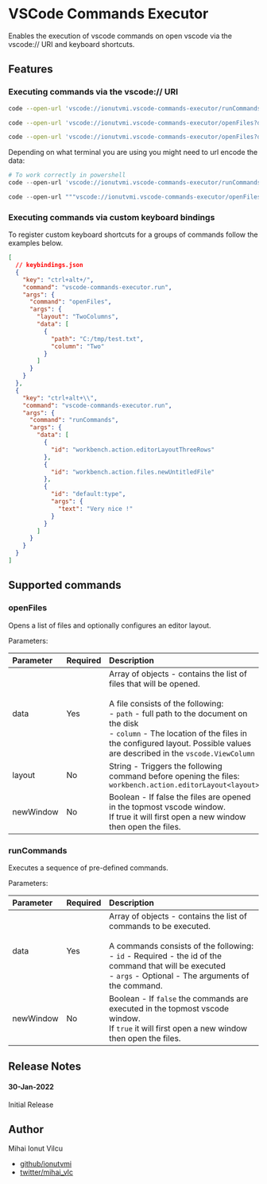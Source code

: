 # VSCode Commands Executor

Enables the execution of vscode commands on open vscode via the vscode:// URI and keyboard shortcuts.

## Features

### Executing commands via the vscode:// URI

```sh
code --open-url 'vscode://ionutvmi.vscode-commands-executor/runCommands?data=[{"id": "workbench.action.editorLayoutThreeRows"}, {"id": "workbench.action.files.newUntitledFile"}, { "id": "default:type", "args": { "text": "Very nice !" } }]'

code --open-url 'vscode://ionutvmi.vscode-commands-executor/openFiles?data=[{"path": "C:/tmp/test.txt" }]&layout=TwoColumns'

code --open-url 'vscode://ionutvmi.vscode-commands-executor/openFiles?data=[{"path": "C:/tmp/test.txt", "column": "Two" }]&layout=TwoColumns&newWindow=true'

```

Depending on what terminal you are using you might need to url encode the data:

```powershell
# To work correctly in powershell
code --open-url 'vscode://ionutvmi.vscode-commands-executor/runCommands?data=%5B%7B%22id%22%3A%20%22workbench.action.editorLayoutThreeRows%22%7D%2C%20%7B%22id%22%3A%20%22workbench.action.files.newUntitledFile%22%7D%2C%20%7B%20%22id%22%3A%20%22default%3Atype%22%2C%20%22args%22%3A%20%7B%20%22text%22%3A%20%22Very%20nice%20%21%22%20%7D%20%7D%5D'

code --open-url """vscode://ionutvmi.vscode-commands-executor/openFiles?data=%5B%7B%22path%22%3A%20%22C%3A%2Ftmp%2Ftest.txt%22%20%7D%5D&layout=TwoColumns"""

```

### Executing commands via custom keyboard bindings

To register custom keyboard shortcuts for a groups of commands follow the examples below.

```json
[
  // keybindings.json
  {
    "key": "ctrl+alt+/",
    "command": "vscode-commands-executor.run",
    "args": {
      "command": "openFiles",
      "args": {
        "layout": "TwoColumns",
        "data": [
          {
            "path": "C:/tmp/test.txt",
            "column": "Two"
          }
        ]
      }
    }
  },
  {
    "key": "ctrl+alt+\\",
    "command": "vscode-commands-executor.run",
    "args": {
      "command": "runCommands",
      "args": {
        "data": [
          {
            "id": "workbench.action.editorLayoutThreeRows"
          },
          {
            "id": "workbench.action.files.newUntitledFile"
          },
          {
            "id": "default:type",
            "args": {
              "text": "Very nice !"
            }
          }
        ]
      }
    }
  }
]
```

## Supported commands

### openFiles

Opens a list of files and optionally configures an editor layout.

Parameters:

| Parameter | Required | Description                                                                                                                                                                                                                                                                                        |
| :-------- | :------- | :------------------------------------------------------------------------------------------------------------------------------------------------------------------------------------------------------------------------------------------------------------------------------------------------- |
| data      | Yes      | Array of objects - contains the list of files that will be opened. <br/><br/>A file consists of the following:<br/> - `path` - full path to the document on the disk<br/>- `column` - The location of the files in the configured layout. Possible values are described in the `vscode.ViewColumn` |
| layout    | No       | String - Triggers the following command before opening the files: `workbench.action.editorLayout<layout>`                                                                                                                                                                                          |
| newWindow | No       | Boolean - If false the files are opened in the topmost vscode window. <br/> If true it will first open a new window then open the files.                                                                                                                                                           |

### runCommands

Executes a sequence of pre-defined commands.

Parameters:

| Parameter | Required | Description                                                                                                                                                                                                                                   |
| :-------- | :------- | :-------------------------------------------------------------------------------------------------------------------------------------------------------------------------------------------------------------------------------------------- |
| data      | Yes      | Array of objects - contains the list of commands to be executed. <br/><br/>A commands consists of the following:<br/> - `id` - Required - the id of the command that will be executed<br/>- `args` - Optional - The arguments of the command. |
| newWindow | No       | Boolean - If `false` the commands are executed in the topmost vscode window. <br/> If `true` it will first open a new window then open the files.                                                                                             |

## Release Notes

#### 30-Jan-2022

Initial Release

## Author

Mihai Ionut Vilcu

- [github/ionutvmi](https://github.com/ionutvmi)
- [twitter/mihai_vlc](http://twitter.com/mihai_vlc)
